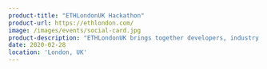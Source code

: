 ```yaml
---
product-title: "ETHLondonUK Hackathon"
product-url: https://ethlondon.com/
image: /images/events/social-card.jpg
product-description: "ETHLondonUK brings together developers, industry experts, advisors and companies to realise the vision of a decentralised future."  
date: 2020-02-28
location: 'London, UK'
---
```

